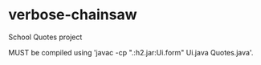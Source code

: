 # verbose-chainsaw
School Quotes project

MUST be compiled using 'javac -cp ".:h2.jar:Ui.form" Ui.java Quotes.java'.
